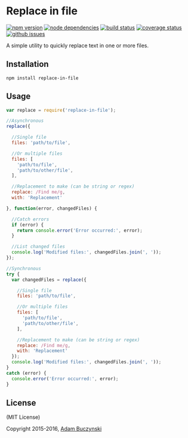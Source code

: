 # Replace in file

[![npm version](https://img.shields.io/npm/v/replace-in-file.svg)](https://www.npmjs.com/package/replace-in-file)
[![node dependencies](https://david-dm.org/adambuczynski/replace-in-file.svg)](https://david-dm.org/adambuczynski/replace-in-file)
[![build status](https://travis-ci.org/adambuczynski/replace-in-file.svg?branch=master)](https://travis-ci.org/adambuczynski/replace-in-file)
[![coverage status](https://coveralls.io/repos/github/adambuczynski/replace-in-file/badge.svg?branch=master)](https://coveralls.io/github/adambuczynski/replace-in-file?branch=master)
[![github issues](https://img.shields.io/github/issues/adambuczynski/replace-in-file.svg)](https://github.com/adambuczynski/replace-in-file/issues)

A simple utility to quickly replace text in one or more files.

## Installation
```shell
npm install replace-in-file
```

## Usage
```js
var replace = require('replace-in-file');

//Asynchronous
replace({

  //Single file
  files: 'path/to/file',

  //Or multiple files
  files: [
    'path/to/file',
    'path/to/other/file',
  ],

  //Replacement to make (can be string or regex)
  replace: /Find me/g,
  with: 'Replacement'

}, function(error, changedFiles) {

  //Catch errors
  if (error) {
    return console.error('Error occurred:', error);
  }

  //List changed files
  console.log('Modified files:', changedFiles.join(', '));
});

//Synchronous
try {
  var changedFiles = replace({

    //Single file
    files: 'path/to/file',

    //Or multiple files
    files: [
      'path/to/file',
      'path/to/other/file',
    ],

    //Replacement to make (can be string or regex)
    replace: /Find me/g,
    with: 'Replacement'
  });
  console.log('Modified files:', changedFiles.join(', '));
}
catch (error) {
  console.error('Error occurred:', error);
}
```

## License
(MIT License)

Copyright 2015-2016, [Adam Buczynski](http://adambuczynski.com)
